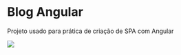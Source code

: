 # Blog Angular

Projeto usado para prática de criação de SPA com Angular

![](./assets/angular-blog.gif)
